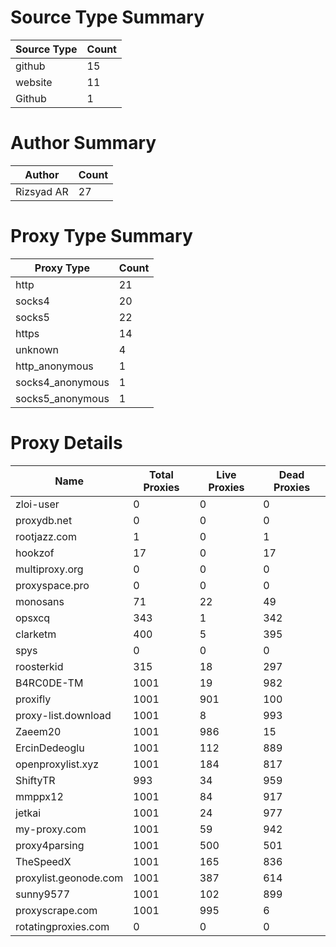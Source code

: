 # Source Type Summary

| Source Type | Count |
|-------------|-------|
| github | 15 |
| website | 11 |
| Github | 1 |


# Author Summary

| Author | Count |
|--------|-------|
| Rizsyad AR | 27 |


# Proxy Type Summary

| Proxy Type | Count |
|------------|-------|
| http | 21 |
| socks4 | 20 |
| socks5 | 22 |
| https | 14 |
| unknown | 4 |
| http_anonymous | 1 |
| socks4_anonymous | 1 |
| socks5_anonymous | 1 |


# Proxy Details

| Name | Total Proxies | Live Proxies | Dead Proxies |
|------|---------------|--------------|---------------|
| zloi-user | 0 | 0 | 0 |
| proxydb.net | 0 | 0 | 0 |
| rootjazz.com | 1 | 0 | 1 |
| hookzof | 17 | 0 | 17 |
| multiproxy.org | 0 | 0 | 0 |
| proxyspace.pro | 0 | 0 | 0 |
| monosans | 71 | 22 | 49 |
| opsxcq | 343 | 1 | 342 |
| clarketm | 400 | 5 | 395 |
| spys | 0 | 0 | 0 |
| roosterkid | 315 | 18 | 297 |
| B4RC0DE-TM | 1001 | 19 | 982 |
| proxifly | 1001 | 901 | 100 |
| proxy-list.download | 1001 | 8 | 993 |
| Zaeem20 | 1001 | 986 | 15 |
| ErcinDedeoglu | 1001 | 112 | 889 |
| openproxylist.xyz | 1001 | 184 | 817 |
| ShiftyTR | 993 | 34 | 959 |
| mmppx12 | 1001 | 84 | 917 |
| jetkai | 1001 | 24 | 977 |
| my-proxy.com | 1001 | 59 | 942 |
| proxy4parsing | 1001 | 500 | 501 |
| TheSpeedX | 1001 | 165 | 836 |
| proxylist.geonode.com | 1001 | 387 | 614 |
| sunny9577 | 1001 | 102 | 899 |
| proxyscrape.com | 1001 | 995 | 6 |
| rotatingproxies.com | 0 | 0 | 0 |
